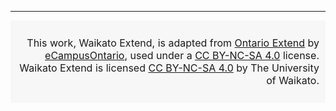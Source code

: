 ---
<div style="text-align: right; vertical-align: middle; font-size: medium; background-color: #f7f7f7; padding: 10px 10px;">

  This work, Waikato Extend, is adapted from [Ontario Extend](https://extend.ecampusontario.ca/) by [eCampusOntario](https://www.ecampusontario.ca/), used under a [CC BY-NC-SA 4.0](http://creativecommons.org/licenses/by-nc-sa/4.0/) license. Waikato Extend is licensed [CC BY-NC-SA 4.0](http://creativecommons.org/licenses/by-nc-sa/4.0/) by The University of Waikato.
</div>
